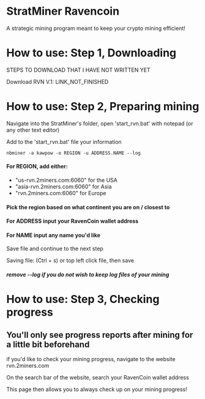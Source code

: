 # StratMiner Ravencoin
A strategic mining program meant to keep your crypto mining efficient!


# How to use: Step 1, Downloading

STEPS TO DOWNLOAD THAT I HAVE NOT WRITTEN YET

Download RVN V.1: LINK_NOT_FINISHED



# How to use: Step 2, Preparing mining

Navigate into the StratMiner's folder, open 'start_rvn.bat' with notepad (or any other text editor)

Add to the 'start_rvn.bat' file your information

```
nbminer -a kawpow -o REGION -u ADDRESS.NAME --log 
```
#### For REGION, add either:

* "us-rvn.2miners.com:6060" for the USA 
* "asia-rvn.2miners.com:6060" for Asia
* "rvn.2miners.com:6060" for Europe


#### Pick the region based on what continent you are on / closest to

#### For ADDRESS input your RavenCoin wallet address

####  For NAME input any name you'd like

Save file and continue to the next step 

Saving file: (Ctrl + s) or top left click file, then save

##### remove --log if you do not wish to keep log files of your mining


# How to use: Step 3, Checking progress
## You'll only see progress reports after mining for a little bit beforehand

if you'd like to check your mining progress, navigate to the website rvn.2miners.com

On the search bar of the website, search your RavenCoin wallet address

This page then allows you to always check up on your mining progress!

